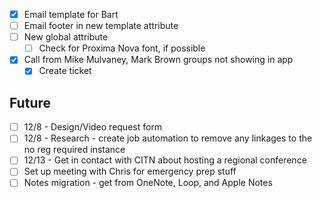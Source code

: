 - [x] Email template for Bart
- [ ] Email footer in new template attribute
- [ ] New global attribute
	- [ ] Check for Proxima Nova font, if possible
- [x] Call from Mike Mulvaney, Mark Brown groups not showing in app
	- [x] Create ticket

## Future
- [ ] 12/8 - Design/Video request form
- [ ] 12/8 - Research - create job automation to remove any linkages to the no reg required instance
- [ ] 12/13 - Get in contact with CITN about hosting a regional conference
- [ ] Set up meeting with Chris for emergency prep stuff
- [ ] Notes migration - get from OneNote, Loop, and Apple Notes